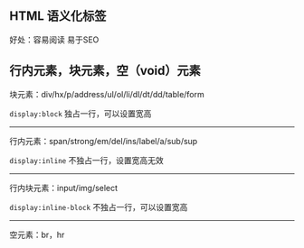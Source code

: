 ## HTML 语义化标签

好处：容易阅读 易于SEO

## 行内元素，块元素，空（void）元素

块元素：div/hx/p/address/ul/ol/li/dl/dt/dd/table/form

`display:block` 独占一行，可以设置宽高

---

行内元素：span/strong/em/del/ins/label/a/sub/sup

`display:inline` 不独占一行，设置宽高无效

---

行内块元素：input/img/select

`display:inline-block` 不独占一行，可以设置宽高

---

空元素：br，hr


